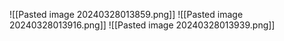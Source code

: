 ![[Pasted image 20240328013859.png]]
![[Pasted image 20240328013916.png]]
![[Pasted image 20240328013939.png]]